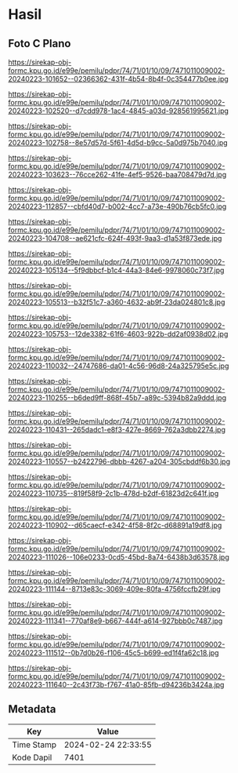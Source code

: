 # Hasil

## Foto C Plano

https://sirekap-obj-formc.kpu.go.id/e99e/pemilu/pdpr/74/71/01/10/09/7471011009002-20240223-101652--02366362-431f-4b54-8b4f-0c354477b0ee.jpg

https://sirekap-obj-formc.kpu.go.id/e99e/pemilu/pdpr/74/71/01/10/09/7471011009002-20240223-102520--d7cdd978-1ac4-4845-a03d-928561995621.jpg

https://sirekap-obj-formc.kpu.go.id/e99e/pemilu/pdpr/74/71/01/10/09/7471011009002-20240223-102758--8e57d57d-5f61-4d5d-b9cc-5a0d975b7040.jpg

https://sirekap-obj-formc.kpu.go.id/e99e/pemilu/pdpr/74/71/01/10/09/7471011009002-20240223-103623--76cce262-41fe-4ef5-9526-baa708479d7d.jpg

https://sirekap-obj-formc.kpu.go.id/e99e/pemilu/pdpr/74/71/01/10/09/7471011009002-20240223-112857--cbfd40d7-b002-4cc7-a73e-490b76cb5fc0.jpg

https://sirekap-obj-formc.kpu.go.id/e99e/pemilu/pdpr/74/71/01/10/09/7471011009002-20240223-104708--ae621cfc-624f-493f-9aa3-d1a53f873ede.jpg

https://sirekap-obj-formc.kpu.go.id/e99e/pemilu/pdpr/74/71/01/10/09/7471011009002-20240223-105134--5f9dbbcf-b1c4-44a3-84e6-9978060c73f7.jpg

https://sirekap-obj-formc.kpu.go.id/e99e/pemilu/pdpr/74/71/01/10/09/7471011009002-20240223-105513--b32f51c7-a360-4632-ab9f-23da024801c8.jpg

https://sirekap-obj-formc.kpu.go.id/e99e/pemilu/pdpr/74/71/01/10/09/7471011009002-20240223-105753--12de3382-61f6-4603-922b-dd2af0938d02.jpg

https://sirekap-obj-formc.kpu.go.id/e99e/pemilu/pdpr/74/71/01/10/09/7471011009002-20240223-110032--24747686-da01-4c56-96d8-24a325795e5c.jpg

https://sirekap-obj-formc.kpu.go.id/e99e/pemilu/pdpr/74/71/01/10/09/7471011009002-20240223-110255--b6ded9ff-868f-45b7-a89c-5394b82a9ddd.jpg

https://sirekap-obj-formc.kpu.go.id/e99e/pemilu/pdpr/74/71/01/10/09/7471011009002-20240223-110431--265dadc1-e8f3-427e-8669-762a3dbb2274.jpg

https://sirekap-obj-formc.kpu.go.id/e99e/pemilu/pdpr/74/71/01/10/09/7471011009002-20240223-110557--b2422796-dbbb-4267-a204-305cbddf6b30.jpg

https://sirekap-obj-formc.kpu.go.id/e99e/pemilu/pdpr/74/71/01/10/09/7471011009002-20240223-110735--819f58f9-2c1b-478d-b2df-61823d2c641f.jpg

https://sirekap-obj-formc.kpu.go.id/e99e/pemilu/pdpr/74/71/01/10/09/7471011009002-20240223-110902--d65caecf-e342-4f58-8f2c-d68891a19df8.jpg

https://sirekap-obj-formc.kpu.go.id/e99e/pemilu/pdpr/74/71/01/10/09/7471011009002-20240223-111026--106e0233-0cd5-45bd-8a74-6438b3d63578.jpg

https://sirekap-obj-formc.kpu.go.id/e99e/pemilu/pdpr/74/71/01/10/09/7471011009002-20240223-111144--8713e83c-3069-409e-80fa-4756fccfb29f.jpg

https://sirekap-obj-formc.kpu.go.id/e99e/pemilu/pdpr/74/71/01/10/09/7471011009002-20240223-111341--770af8e9-b667-444f-a614-927bbb0c7487.jpg

https://sirekap-obj-formc.kpu.go.id/e99e/pemilu/pdpr/74/71/01/10/09/7471011009002-20240223-111512--0b7d0b26-f106-45c5-b699-ed1f4fa62c18.jpg

https://sirekap-obj-formc.kpu.go.id/e99e/pemilu/pdpr/74/71/01/10/09/7471011009002-20240223-111640--2c43f73b-f767-41a0-85fb-d94236b3424a.jpg


## Metadata

| Key        | Value               |
| ---------- | ------------------- |
| Time Stamp | 2024-02-24 22:33:55 |
| Kode Dapil | 7401                |



